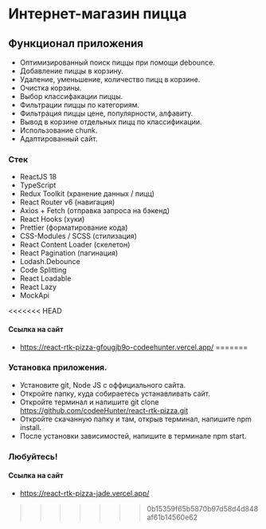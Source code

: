 # Интернет-магазин пицца

## Функционал приложения

- Оптимизированный поиск пиццы при помощи debounce.
- Добавление пиццы в корзину.
- Удаление, уменьшение, количество пицц в корзине.
- Очистка корзины.
- Выбор классифакации пиццы.
- Фильтрации пиццы по категориям.
- Фильтрация пиццы цене, популярности, алфавиту.
- Вывод в корзине отдельных пицц по классификации.
- Использование chunk.
- Адаптированный сайт.

### Стек

- ReactJS 18
- TypeScript
- Redux Toolkit (хранение данных / пицц)
- React Router v6 (навигация)
- Axios + Fetch (отправка запроса на бэкенд)
- React Hooks (хуки)
- Prettier (форматирование кода)
- CSS-Modules / SCSS (стилизация)
- React Content Loader (скелетон)
- React Pagination (пагинация)
- Lodash.Debounce
- Code Splitting
- React Loadable
- React Lazy
- MockApi

<<<<<<< HEAD
#### Ссылка на сайт

- https://react-rtk-pizza-gfougjb9o-codeehunter.vercel.app/
=======
### Установка приложения.
- Установите git, Node JS с оффициального сайта.
- Откройте папку, куда собираетесь устанавливать сайт.
- Откройте терминал и напишите git clone https://github.com/codeeHunter/react-rtk-pizza.git
- Откройте скачанную папку и там, открыв терминал, напишите npm install.
- После установки зависимостей, напишите в терминале npm start. 
### Любуйтесь!

#### Ссылка на сайт
- https://react-rtk-pizza-jade.vercel.app/
>>>>>>> 0b15359f65b5870b97d58d4d848af61b14560e62
